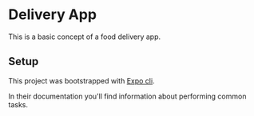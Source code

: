 # Delivery App

This is a basic concept of a food delivery app.

## Setup

This project was bootstrapped with [Expo cli](https://docs.expo.io/workflow/expo-cli/).

In their documentation you'll find information about performing common tasks.
